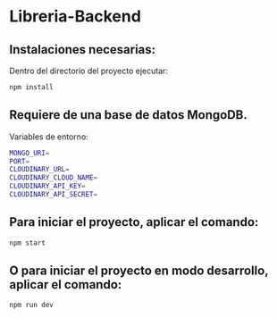 # Libreria-Backend

## Instalaciones necesarias:

Dentro del directorio del proyecto ejecutar:
```bash
npm install
```

## Requiere de una base de datos MongoDB.

Variables de entorno:
```bash
MONGO_URI=
PORT=
CLOUDINARY_URL=
CLOUDINARY_CLOUD_NAME=
CLOUDINARY_API_KEY=
CLOUDINARY_API_SECRET=
```

## Para iniciar el proyecto, aplicar el comando: 
```bash
npm start
```

## O para iniciar el proyecto en modo desarrollo, aplicar el comando: 
```bash
npm run dev
```
